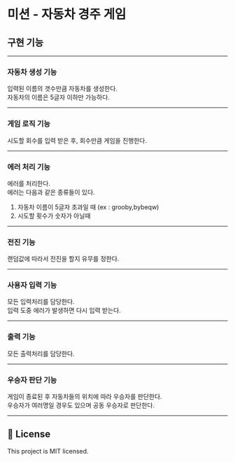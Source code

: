 # 미션 - 자동차 경주 게임

## 구현 기능

---
### 자동차 생성 기능 
입력된 이름의 갯수만큼 자동차를 생성한다.
<br>
자동차의 이름은 5글자 이하만 가능하다.

---
### 게임 로직 기능
시도할 회수를 입력 받은 후, 회수만큼 게임을 진행한다.

---
### 에러 처리 기능 
에러를 처리한다.
<br>
에러는 다음과 같은 종류들이 있다.
<br>
1. 자동차 이름이 5글자 초과일 때 (ex : grooby,bybeqw)
2. 시도할 횟수가 숫자가 아닐때

---
### 전진 기능 
랜덤값에 따라서 전진을 할지 유무를 정한다.

---
### 사용자 입력 기능
모든 입력처리를 담당한다.
<br>
입력 도중 에러가 발생하면 다시 입력 받는다.

---
### 출력 기능
모든 출력처리를 담당한다.

---
### 우승자 판단 기능
게임이 종료된 후 자동차들의 위치에 따라 우승자를 판단한다.
<br>
우승자가 여러명일 경우도 있으며 공동 우승자로 판단한다.


---
## 📝 License

This project is MIT licensed.

